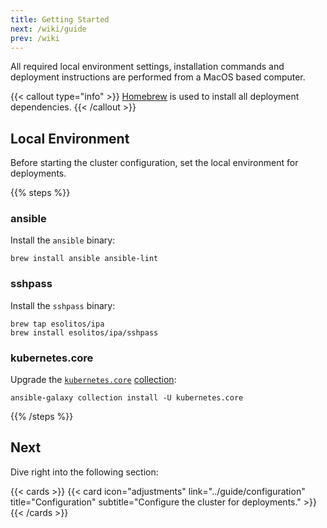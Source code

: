 ```yaml
---
title: Getting Started
next: /wiki/guide
prev: /wiki
---
```


All required local environment settings, installation commands and deployment instructions are performed from a MacOS based computer.

{{< callout type="info" >}}
  [Homebrew](https://brew.sh) is used to install all deployment dependencies.
{{< /callout >}}

## Local Environment

Before starting the cluster configuration, set the local environment for deployments.

{{% steps %}}

### ansible

Install the `ansible` binary:

```shell
brew install ansible ansible-lint
```

### sshpass

Install the `sshpass` binary:

```shell
brew tap esolitos/ipa
brew install esolitos/ipa/sshpass
```

### kubernetes.core

Upgrade the [`kubernetes.core`](https://github.com/ansible-collections/kubernetes.core/blob/main/docs/kubernetes.core.helm_module.rst) [collection](https://docs.ansible.com/ansible/latest/collections_guide/collections_installing.html):

```shell
ansible-galaxy collection install -U kubernetes.core
```

{{% /steps %}}

## Next

Dive right into the following section:

{{< cards >}}
  {{< card icon="adjustments" link="../guide/configuration" title="Configuration" subtitle="Configure the cluster for deployments." >}}
{{< /cards >}}
